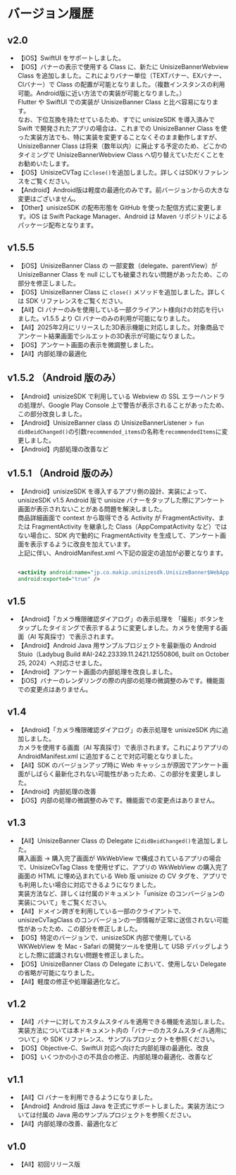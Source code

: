 # バージョン履歴
## v2.0
- 【iOS】SwiftUI をサポートしました。
- 【iOS】バナーの表示で使用する Class に、新たに UnisizeBannerWebview Class を追加しました。これによりバナー単位（TEXTバナー、EXバナー、CIバナー）で Class の配置が可能となりました。（複数インスタンスの利用可能。Android版に近い方法での実装が可能となりました。）<br>
  Flutter や SwiftUI での実装が UnisizeBanner Class と比べ容易になります。<br>なお、下位互換を持たせているため、すでに unisizeSDK を導入済みで Swift で開発されたアプリの場合は、これまでの UnisizeBanner Class を使った実装方法でも、特に実装を変更することなくそのまま動作しますが、UnisizeBanner Class は将来（数年以内）に廃止する予定のため、どこかのタイミングで UnisizeBannerWebview Class へ切り替えていただくことをお勧めいたします。
- 【iOS】UnisizeCVTag に`close()`を追加しました。詳しくはSDKリファレンスをご覧ください。
- 【Android】Android版は軽度の最適化のみです。前バージョンからの大きな変更はございません。
- 【Other】unisizeSDK の配布形態を GitHub を使った配信方式に変更します。iOS は Swift Package Manager、Android は Maven リポジトリによるパッケージ配布となります。
  
## v1.5.5

- 【iOS】UnisizeBanner Class の 一部変数（delegate、parentView）が UnisizeBanner Class を null にしても破棄されない問題があったため、この部分を修正しました。
- 【iOS】UnisizeBanner Class に `close()` メソッドを追加しました。詳しくは SDK リファレンスをご覧ください。
- 【All】CI バナーのみを使用している一部クライアント様向けの対応を行いました。v1.5.5 より CI バナーのみの利用が可能になりました。
- 【All】2025年2月にリリースした3D表示機能に対応しました。対象商品でアンケート結果画面でシルエットの3D表示が可能になりました。
- 【iOS】アンケート画面の表示を微調整しました。
- 【All】内部処理の最適化
  
## v1.5.2 （Android 版のみ）

- 【Android】unisizeSDK で利用している Webview の SSL エラーハンドラの処理が、Google Play Console 上で警告が表示されることがあったため、この部分改良しました。
- 【Android】UnisizeBanner class の UnisizeBannerListener > `fun didBeidChanged()`の引数`recommended_items`の名称を`recommendedItems`に変更しました。
- 【Android】内部処理の改善など

## v1.5.1 （Android 版のみ）

- 【Android】unisizeSDK を導入するアプリ側の設計、実装によって、 unisizeSDK v1.5 Android 版で unisize バナーをタップした際にアンケート画面が表示されないことがある問題を解決しました。<br>
  商品詳細画面で context から取得できる Activity が FragmentActivity、または FragmentActivity を継承した Class（AppCompatActivity など）ではない場合に、SDK 内で動的に FragmentActivity を生成して、アンケート画面を表示するように改良を加えています。<br>
  上記に伴い、AndroidManifest.xml へ下記の設定の追加が必要となります。

  ```xml

  <activity android:name="jp.co.makip.unisizesdk.UnisizeBanner$WebAppInterface$UnisizeDynamicFragmentActivity"
  android:exported="true" />

  ```
  
## v1.5

- 【Android】「カメラ権限確認ダイアログ」の表示処理を 「撮影」ボタンをタップしたタイミングで表示するように変更しました。カメラを使用する画面（AI 写真採寸）で表示されます。
- 【Android】Android Java 用サンプルプロジェクトを最新版の Android Stuio（Ladybug Build #AI-242.23339.11.2421.12550806, built on October 25, 2024）へ対応させました。
- 【Android】アンケート画面の内部処理を改良しました。
- 【iOS】バナーのレンダリングの際の内部の処理の微調整のみです。機能面での変更点はありません。

## v1.4

- 【Android】「カメラ権限確認ダイアログ」の表示処理を unisizeSDK 内に追加しました。<br>
  カメラを使用する画面（AI 写真採寸）で表示されます。これによりアプリの AndroidManifest.xml に追加することで対応可能となりました。
- 【All】SDK のバージョンアップ時に Web キャッシュが原因でアンケート画面がしばらく最新化されない可能性があったため、この部分を変更しました。
- 【Android】内部処理の改善
- 【iOS】内部の処理の微調整のみです。機能面での変更点はありません。

## v1.3

- 【All】UnisizeBanner Class の Delegate に`didBeidChanged()`を追加しました。<br>
  購入画面 → 購入完了画面が WkWebView で構成されているアプリの場合で、UnisizeCvTag Class を使用せずに、アプリの WkWebView の購入完了画面の HTML に埋め込まれている Web 版 unisize の CV タグを、アプリでも利用したい場合に対応できるようになりました。<br>
  実装方法など、詳しくは付属のドキュメント「unisize のコンバージョンの実装について」をご覧ください。
- 【All】ドメイン跨ぎを利用している一部のクライアントで、unisizeCvTagClass のコンバージョンの一部情報が正常に送信されない可能性があったため、この部分を修正しました。
- 【iOS】特定のバージョンで、unisizeSDK 内部で使用している WKWebView を Mac・Safari の開発ツールを使用して USB デバッグしようとした際に認識されない問題を修正しました。
- 【iOS】UnisizeBanner Class の Delegate において、使用しない Delegate の省略が可能になりました。
- 【All】軽度の修正や処理最適化など。

## v1.2

- 【All】バナーに対してカスタムスタイルを適用できる機能を追加しました。<br>
  実装方法については本ドキュメント内の「バナーのカスタムスタイル適用について」や SDK リファレンス、サンプルプロジェクトを参照ください。
- 【iOS】Objective-C、SwiftUI 対応へ向けた内部処理の最適化、改良
- 【iOS】いくつかの小さの不具合の修正、内部処理の最適化、改善など

## v1.1

- 【All】CI バナーを利用できるようになりました。
- 【Android】Android 版は Java を正式にサポートしました。実装方法については付属の Java 用のサンプルプロジェクトを参照ください。
- 【All】内部処理の改善、最適化など

## v1.0

- 【All】初回リリース版

